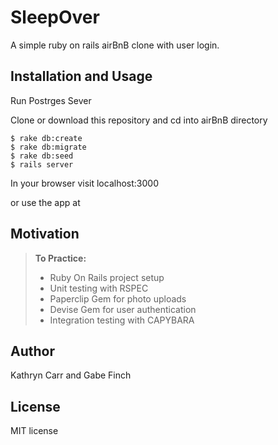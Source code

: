 SleepOver
==============

A simple ruby on rails airBnB clone with user login.

Installation and Usage
------------
Run Postrges Sever

Clone or download this repository and cd into airBnB directory

```
$ rake db:create
$ rake db:migrate
$ rake db:seed
$ rails server
```

In your browser visit localhost:3000

or use the app at


Motivation
--------
> **To Practice:**
>- Ruby On Rails project setup
>- Unit testing with RSPEC
>- Paperclip Gem for photo uploads
>- Devise Gem for user authentication
>- Integration testing with CAPYBARA

Author
------

Kathryn Carr and Gabe Finch

License
-------

MIT license
